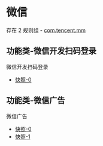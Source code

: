 # 微信

存在 2 规则组 - [com.tencent.mm](/src/apps/com.tencent.mm.ts)

## 功能类-微信开发扫码登录

微信开发扫码登录

- [快照-0](https://i.gkd.li/snapshot/1711011013196)

## 功能类-微信广告

微信广告

- [快照-0](https://i.gkd.li/i/19641753)
- [快照-1](https://i.gkd.li/i/19641780)
